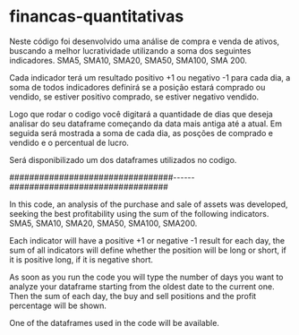 # financas-quantitativas

Neste código foi desenvolvido uma análise de compra e venda de ativos, buscando a melhor lucratividade utilizando a soma dos seguintes indicadores. SMA5, SMA10, SMA20, SMA50, SMA100, SMA 200.

Cada indicador terá um resultado positivo +1 ou negativo -1 para cada dia, a soma de todos indicadores definirá se a posição estará comprado ou vendido, se estiver positivo comprado, se estiver negativo vendido.

Logo que rodar o codigo você digitará a quantidade de dias que deseja analisar do seu dataframe começando da data mais antiga até a atual. Em seguida será mostrada a soma de cada dia, as posções de comprado e vendido e o percentual de lucro.

Será disponibilizado um  dos dataframes utilizados no codigo.


#################################------################################


In this code, an analysis of the purchase and sale of assets was developed, seeking the best profitability using the sum of the following indicators. SMA5, SMA10, SMA20, SMA50, SMA100, SMA200.

Each indicator will have a positive +1 or negative -1 result for each day, the sum of all indicators will define whether the position will be long or short, if it is positive long, if it is negative short.

As soon as you run the code you will type the number of days you want to analyze your dataframe starting from the oldest date to the current one. Then the sum of each day, the buy and sell positions and the profit percentage will be shown.


One of the dataframes used in the code will be available.
